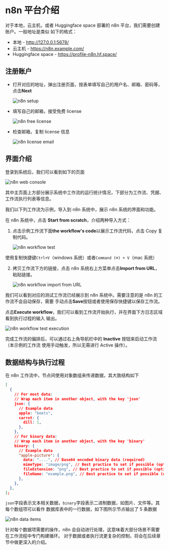# n8n 平台介绍

对于本地，云主机，或者 Huggingface space 部署的 n8n 平台，我们需要创建账户。一般地址是类似
如下的格式：

- 本地 - http://127.0.0.1:5678/
- 云主机 - https://n8n.example.com/
- Huggingface space - https://profile-n8n.hf.space/

## 注册账户

- 打开对应的地址，弹出注册页面，按表单填写自己的用户名、邮箱、密码等，点击**Next**

  ![n8n setup](images/n8n_setup.png)

- 填写自己的邮箱，接受免费 license

  ![n8n free license](images/n8n_free_license.png)

- 检查邮箱，复制 license 信息

  ![n8n license email](images/n8n_license_email.png)

## 界面介绍

登录到系统后，我们可以看到如下的页面

![n8n web console](images/n8n_web.png)

其中主页面上方部分展示系统中工作流的运行统计情况，下部分为工作流、凭据、工作流执行列表等信息。

我们以下列工作流为示例，导入到 n8n 系统中，展示 n8n 系统的界面和功能。

<n8n-workflow src='workflows/c03/test.json' />

在 n8n 系统中，点击 **Start from scratch**，介绍两种导入方式：

1. 点击示例工作流下面**the workflow's code**以展示工作流代码，点击 Copy 复制代码。

   ![n8n workflow test](images/n8n_workflow_test.png)

使用复制快捷键`Ctrl+V`（windows 系统）或者`Command (⌘) + V`（mac 系统）

2. 拷贝工作流下方的链接，点击 n8n 系统右上方菜单点击**Import from URL**，粘贴链接。

   ![n8n workflow import from URL](images/n8n_workflow_import_from_url.png)

我们可以看到对应的测试工作流已经展示到 n8n 系统中。需要注意的是 n8n 的工作流不会自动保存，需要
手动点击**Save**按钮或者使用保存快捷键以保存工作流。

点击**Execute workflow**，我们可以看到工作流开始执行，并在界面下方日志区域看到执行过程的输入
输出。

![n8n workflow test execution](images/n8n_workflow_execution.png)

完成工作流的偏排后，可以通过右上角导航栏中的 **Inactive** 按钮来启动工作流（本示例的工作流
使用手动触发，所以无需进行 Active 操作）。

## 数据结构与执行过程

在 n8n 工作流中，节点间使用对象数组来传递数据，其大致结构如下

```json
[
  {
    // For most data:
    // Wrap each item in another object, with the key 'json'
    json: {
      // Example data
      apple: "beets",
      carrot: {
        dill: 1,
      },
    },
    // For binary data:
    // Wrap each item in another object, with the key 'binary'
    binary: {
      // Example data
      "apple-picture": {
        data: "....", // Base64 encoded binary data (required)
        mimeType: "image/png", // Best practice to set if possible (optional)
        fileExtension: "png", // Best practice to set if possible (optional)
        fileName: "example.png", // Best practice to set if possible (optional)
      },
    },
  },
];
```

`json`字段表示文本相关数据，`binary`字段表示二进制数据，如图片、文件等。其每个数组项可以看作
数据库表中的一行数据，如下图所示节点输出了 5 条数据

![n8n data items](images/customer_datastore_node.png)

针对每个数据项需要的操作，n8n 会自动进行处理，这意味着大部分场景不需要在工作流程中专门构建循环。
对于数据或者执行流更复杂的控制，将会在后续章节中做更深入的介绍。
